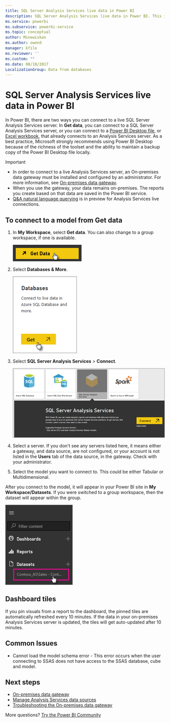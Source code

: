 ```yaml
---
title: SQL Server Analysis Services live data in Power BI
description: SQL Server Analysis Services live data in Power BI. This is done via a data source that was configured for an enterprise gateway.
ms.service: powerbi
ms.subservice: powerbi-service
ms.topic: conceptual
author: Minewiskan
ms.author: owend
manager: kfile
ms.reviewer: ''
ms.custom: ""
ms.date: 08/10/2017
LocalizationGroup: Data from databases
---
```


# SQL Server Analysis Services live data in Power BI

In Power BI, there are two ways you can connect to a live SQL Server Analysis Services server. In **Get data**, you can connect to a SQL Server Analysis Services server, or you can connect to a [Power BI Desktop file](service-desktop-files.md), or [Excel workbook](service-excel-workbook-files.md), that already connects to an Analysis Services server. As a best practice, Microsoft strongly recommends using Power BI Desktop because of the richness of the toolset and the ability to maintain a backup copy of the Power BI Desktop file locally.

>[!IMPORTANT]
> * In order to connect to a live Analysis Services server, an On-premises data gateway must be installed and configured by an administrator. For more information, see [On-premises data gateway](service-gateway-onprem.md).
> * When you use the gateway, your data remains on-premises.  The reports you create based on that data are saved in the Power BI service. 
> * [Q&A natural language querying](service-q-and-a-direct-query.md) is in preview for Analysis Services live connections.

## To connect to a model from Get data

1. In **My Workspace**, select **Get data**. You can also change to a group workspace, if one is available.

   ![Connect to get data button](media/sql-server-analysis-services-tabular-data/connecttoas_getdatabutton.png)

2. Select **Databases & More**.

   ![Connect to get data 1](media/sql-server-analysis-services-tabular-data/connecttoas_getdata_1.png)

3. Select **SQL Server Analysis Services** > **Connect**.

   ![Connect to get data 2](media/sql-server-analysis-services-tabular-data/connecttoas_getdata_2.png)

4. Select a server. If you don't see any servers listed here, it means either a gateway, and data source, are not configured, or your account is not listed in the **Users** tab of the data source, in the gateway. Check with your administrator.

5. Select the model you want to connect to. This could be either Tabular or Multidimensional.

After you connect to the model, it will appear in your Power BI site in **My Workspace/Datasets**. If you were switched to a group workspace, then the dataset will appear within the group.

![Connect to dataset](media/sql-server-analysis-services-tabular-data/connecttoas_dataset_5.png)

## Dashboard tiles

If you pin visuals from a report to the dashboard, the pinned tiles are automatically refreshed every 10 minutes. If the data in your on-premises Analysis Services server is updated, the tiles will get auto-updated after 10 minutes.

## Common Issues

* Cannot load the model schema error - This error occurs when the user connecting to SSAS does not have access to the SSAS database, cube and model.

## Next steps

* [On-premises data gateway](service-gateway-onprem.md)  
* [Manage Analysis Services data sources](service-gateway-enterprise-manage-ssas.md)  
* [Troubleshooting the On-premises data gateway](service-gateway-onprem-tshoot.md)  

More questions? [Try the Power BI Community](http://community.powerbi.com/)